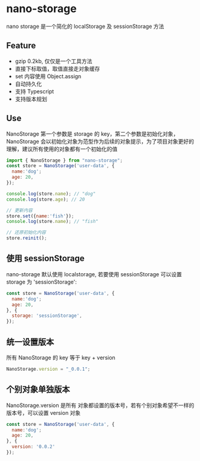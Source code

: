 # nano-storage

nano storage 是一个简化的 localStorage 及 sessionStorage 方法

## Feature

- gzip 0.2kb, 仅仅是一个工具方法
- 直接下标取值，取值直接走对象缓存
- set 内容使用 Object.assign
- 自动持久化
- 支持 Typescript
- 支持版本规划

## Use

NanoStorage 第一个参数是 storage 的 key，第二个参数是初始化对象，NanoStorage 会以初始化对象为范型作为后续的对象提示，为了项目对象更好的理解，建议所有使用的对象都有一个初始化的值

```js
import { NanoStorage } from "nano-storage";
const store = NanoStorage('user-data', {
  name:'dog';
  age: 20,
});

console.log(store.name); // "dog"
console.log(store.age); // 20

// 更新内容
store.set({name:'fish'});
console.log(store.name); // "fish"

// 还原初始化内容
store.reinit();
```

## 使用 sessionStorage

nano-storage 默认使用 localstorage, 若要使用 sessionStorage 可以设置 storage 为 'sessionStorage':

```js
const store = NanoStorage('user-data', {
  name:'dog';
  age: 20,
}, {
  storage: 'sessionStorage',
});
```

## 统一设置版本

所有 NanoStorage 的 key 等于 key + version

```js
NanoStorage.version = "_0.0.1";
```

## 个别对象单独版本

NanoStorage.version 是所有 对象都设置的版本号，若有个别对象希望不一样的版本号，可以设置 version 对象

```js
const store = NanoStorage('user-data', {
  name:'dog';
  age: 20,
}, {
  version: '0.0.2'
});
```
